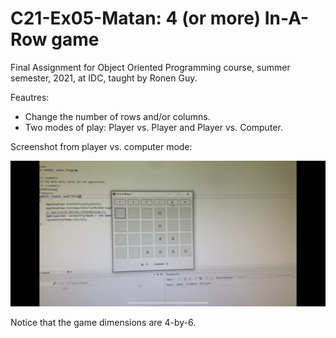 # C21-Ex05-Matan: 4 (or more) In-A-Row game

Final Assignment for Object Oriented Programming course, summer semester, 2021, at IDC, taught by Ronen Guy. 

Feautres:
* Change the number of rows and/or columns.
* Two modes of play: Player vs. Player and Player vs. Computer.

Screenshot from player vs. computer mode:

![plot](./4-in-a-row_screenshot.PNG)

Notice that the game dimensions are 4-by-6.
